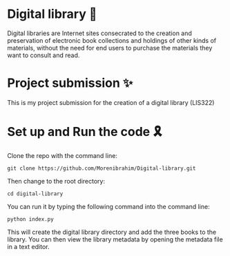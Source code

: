 # Digital library 📝

Digital libraries are Internet sites consecrated to the creation and preservation of electronic book collections and holdings of other kinds of materials, without the need for end users to purchase the materials they want to consult and read.

# Project submission ✨

This is my project submission for the creation of a digital library (LIS322)

# Set up and Run the code 🎗

Clone the repo with the command line:

```
git clone https://github.com/Morenibrahim/Digital-library.git
```

Then change to the root directory:

```
cd digital-library
```

You can run it by typing the following command into the command line:

```
python index.py
```
This will create the digital library directory and add the three books to the library. You can then view the library metadata by opening the metadata file in a text editor.
